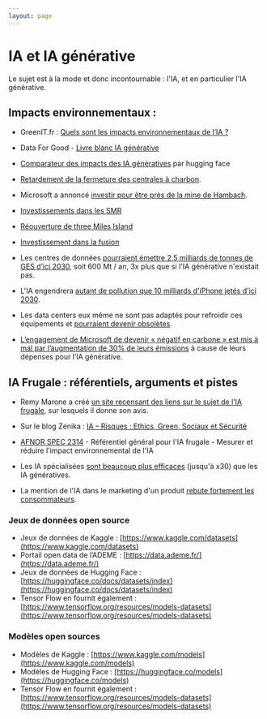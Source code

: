```yaml
---
layout: page
---
```

# IA et IA générative


Le sujet est à la mode et donc incontournable : l'IA, et en particulier l'IA générative.


## Impacts environnementaux : 
* GreenIT.fr : [Quels sont les impacts environnementaux de l’IA ?](https://www.greenit.fr/2024/08/15/quels-sont-les-impacts-environnementaux-de-lia/)
* Data For Good - [Livre blanc IA générative](https://dataforgood.fr/iagenerative/)
* [Comparateur des impacts des IA génératives](https://huggingface.co/spaces/genai-impact/ecologits-calculator) par hugging face 

* [Retardement de la fermeture des centrales à charbon](https://intelligence-artificielle.developpez.com/actu/354253/L-IA-a-besoin-de-tellement-d-energie-que-les-vieilles-centrales-au-charbon-sont-maintenues-en-service-alors-que-la-demande-en-energie-des-centres-de-donnees-devrait-tripler-d-ici-2030/). 
* Microsoft a annoncé [investir pour être près de la mine de Hambach](https://synthmedia.fr/2025/01/politiques/environnement/ia-generative-vampire-energetique/).

* [Investissements dans les SMR](https://www.lemondeinformatique.fr/actualites/lire-des-mini-reacteurs-nucleaires-pour-alimenter-les-datacenters-de-microsoft-91710.html)
* [Réouverture de three Miles Island](https://www.radiofrance.fr/franceculture/podcasts/un-monde-connecte/quand-les-gafam-rallument-la-machine-nucleaire-2401200)
* [Investissement dans la fusion](https://intelligence-artificielle.developpez.com/actu/358664/OpenAI-serait-en-pourparlers-avec-Helion-Energy-pour-acheter-de-grandes-quantites-d-energie-de-fusion-pour-les-centres-de-donnees-apres-que-Sam-Altman-ait-investi-375-millions-de-dollars-dans-Helion/)

* Les centres de données [pourraient émettre 2,5 milliards de tonnes de GES d’ici 2030](https://intelligence-artificielle.developpez.com/actu/362458/L-IA-generative-pourrait-etre-a-l-origine-de-trois-fois-plus-d-emissions-de-carbone-dans-les-centres-de-donnees-soit-600-millions-de-tonnes-de-carbone-par-an-d-ici-2030/), soit 600 Mt / an, 3x plus que si l'IA générative n'existait pas.

* L'IA engendrera [autant de pollution que 10 milliards d'iPhone jetés d'ici 2030](https://www.bfmtv.com/tech/intelligence-artificielle/l-ia-engendrera-autant-de-pollution-que-10-milliards-d-i-phone-jetes-d-ici-2030-selon-une-etude_AV-202410290688.html).

* Les data centers eux même ne sont pas adaptés pour refroidir ces équipements et [pourraient devenir obsolètes](https://www.jll.fr/fr/etudes-recherche/marches/why-data-centers-could-hit-obsolescence-sooner-than-you-think).

* [L’engagement de Microsoft de devenir « négatif en carbone » est mis à mal par l’augmentation de 30% de leurs émissions](https://microsoft.developpez.com/actu/357928/Les-emissions-de-Microsoft-augmentent-de-29-pourcent-en-raison-de-son-obsession-pour-l-IA-qui-engloutit-les-ressources-et-stimule-l-expansion-des-centres-de-donnees-a-forte-intensite-de-carbone/) à cause de leurs dépenses pour l’IA générative.



## IA Frugale : référentiels, arguments et pistes

* Remy Marone a créé [un site recensant des liens sur le sujet de l’IA frugale](https://ia-frugale.org/), sur lesquels il donne son avis.

* Sur le blog Zenika : [IA – Risques : Ethics, Green, Sociaux et Sécurité](https://blog.zenika.com/2024/09/19/ia-risques-ethics-green-sociaux-et-securite/)

* [AFNOR SPEC 2314](https://www.boutique.afnor.org/fr-fr/norme/afnor-spec-2314/referentiel-general-pour-lia-frugale-mesurer-et-reduire-limpact-environneme/fa208976/421140) - Référentiel général pour l'IA frugale - Mesurer et réduire l'impact environnemental de l'IA

- Les IA spécialisées [sont beaucoup plus efficaces](https://www.lemonde.fr/pixels/article/2024/03/25/intelligence-artificielle-le-bilan-carbone-de-la-generation-d-images-de-textes-ou-de-sous-titres_6224138_4408996.html) (jusqu'à x30) que les IA génératives.

* La mention de l'IA dans le marketing d'un produit [rebute fortement les consommateurs](https://intelligence-artificielle.developpez.com/actu/360963/L-utilisation-des-mots-intelligence-artificielle-dans-le-marketing-d-un-produit-rebute-fortement-les-consommateurs-les-entreprises-qui-tentent-d-integrer-l-IA-dans-leur-produit-commettent-une-grave-erreur/).


### Jeux de données open source
- Jeux de données de Kaggle : [https://www.kaggle.com/datasets](https://www.kaggle.com/datasets)
- Portail open data de l’ADEME : [https://data.ademe.fr/](https://data.ademe.fr/)
- Jeux de données de Hugging Face : [https://huggingface.co/docs/datasets/index](https://huggingface.co/docs/datasets/index)
- Tensor Flow en fournit également : [https://www.tensorflow.org/resources/models-datasets](https://www.tensorflow.org/resources/models-datasets)

### Modèles open sources
- Modèles de Kaggle : [https://www.kaggle.com/models](https://www.kaggle.com/models)
- Modèles de Hugging Face :  [https://huggingface.co/models](https://huggingface.co/models)
- Tensor Flow en fournit également : [https://www.tensorflow.org/resources/models-datasets](https://www.tensorflow.org/resources/models-datasets)



